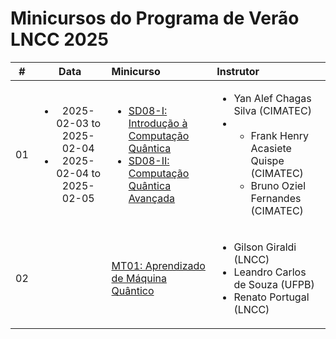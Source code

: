 # Minicursos do Programa de Verão LNCC 2025


| # | Data | Minicurso | Instrutor |
|:---:|:---:|:---|:---|
| 01 | <ul><li>2025-02-03 to 2025-02-04</li><li>2025-02-04 to 2025-02-05</li></ul> | <ul><li>[SD08-I: Introdução à Computação Quântica](https://github.com/cintia-shinoda/quantum/blob/master/04-Verao-LNCC-2025/SD08-I.md)</li><li>[SD08-II: Computação Quântica Avançada](https://github.com/cintia-shinoda/quantum/blob/master/04-Verao-LNCC-2025/SD08-II.md)</li></ul> | <ul><li>Yan Alef Chagas Silva (CIMATEC)</li><li><ul><li>Frank Henry Acasiete Quispe (CIMATEC)<li>Bruno Oziel Fernandes (CIMATEC)</li></li></ul></li></ul> |
| 02 |  | [MT01: Aprendizado de Máquina Quântico](https://github.com/cintia-shinoda/quantum/tree/master/04-Verao-LNCC-2025/02-MT01) | <ul><li>Gilson Giraldi (LNCC)</li><li>Leandro Carlos de Souza (UFPB)</li><li>Renato Portugal (LNCC)</li></ul> |